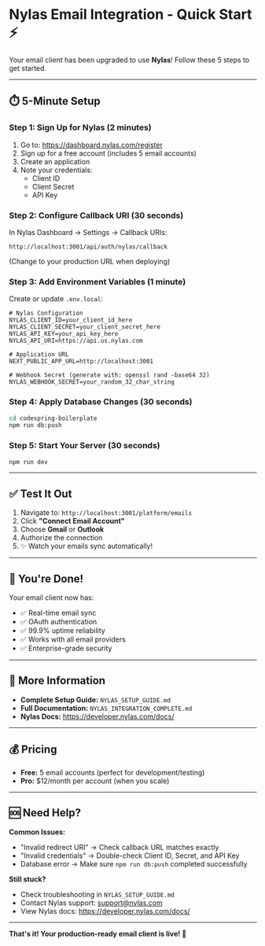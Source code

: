 # Nylas Email Integration - Quick Start ⚡

Your email client has been upgraded to use **Nylas**! Follow these 5 steps to get started.

---

## ⏱️ 5-Minute Setup

### Step 1: Sign Up for Nylas (2 minutes)

1. Go to: https://dashboard.nylas.com/register
2. Sign up for a free account (includes 5 email accounts)
3. Create an application
4. Note your credentials:
   - Client ID
   - Client Secret  
   - API Key

### Step 2: Configure Callback URI (30 seconds)

In Nylas Dashboard → Settings → Callback URIs:

```
http://localhost:3001/api/auth/nylas/callback
```

(Change to your production URL when deploying)

### Step 3: Add Environment Variables (1 minute)

Create or update `.env.local`:

```env
# Nylas Configuration
NYLAS_CLIENT_ID=your_client_id_here
NYLAS_CLIENT_SECRET=your_client_secret_here
NYLAS_API_KEY=your_api_key_here
NYLAS_API_URI=https://api.us.nylas.com

# Application URL
NEXT_PUBLIC_APP_URL=http://localhost:3001

# Webhook Secret (generate with: openssl rand -base64 32)
NYLAS_WEBHOOK_SECRET=your_random_32_char_string
```

### Step 4: Apply Database Changes (30 seconds)

```bash
cd codespring-boilerplate
npm run db:push
```

### Step 5: Start Your Server (30 seconds)

```bash
npm run dev
```

---

## ✅ Test It Out

1. Navigate to: `http://localhost:3001/platform/emails`
2. Click **"Connect Email Account"**
3. Choose **Gmail** or **Outlook**
4. Authorize the connection
5. ✨ Watch your emails sync automatically!

---

## 🎉 You're Done!

Your email client now has:
- ✅ Real-time email sync
- ✅ OAuth authentication
- ✅ 99.9% uptime reliability
- ✅ Works with all email providers
- ✅ Enterprise-grade security

---

## 📖 More Information

- **Complete Setup Guide:** `NYLAS_SETUP_GUIDE.md`
- **Full Documentation:** `NYLAS_INTEGRATION_COMPLETE.md`
- **Nylas Docs:** https://developer.nylas.com/docs/

---

## 💰 Pricing

- **Free:** 5 email accounts (perfect for development/testing)
- **Pro:** $12/month per account (when you scale)

---

## 🆘 Need Help?

**Common Issues:**
- "Invalid redirect URI" → Check callback URL matches exactly
- "Invalid credentials" → Double-check Client ID, Secret, and API Key
- Database error → Make sure `npm run db:push` completed successfully

**Still stuck?**
- Check troubleshooting in `NYLAS_SETUP_GUIDE.md`
- Contact Nylas support: support@nylas.com
- View Nylas docs: https://developer.nylas.com/docs/

---

**That's it! Your production-ready email client is live! 🚀**






